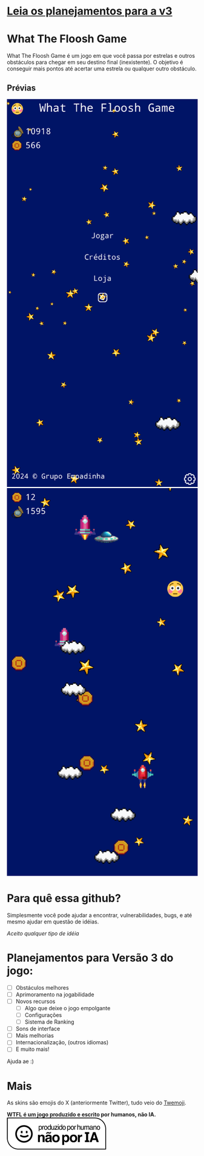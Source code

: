# [Leia os planejamentos para a v3](#planejamentos-para-vers%C3%A3o-3-do-jogo)

# What The Floosh Game

What The Floosh Game é um jogo em que você passa por estrelas e outros obstáculos para chegar em seu destino final (inexistente). O objetivo é conseguir mais pontos até acertar uma estrela ou qualquer outro obstáculo.

## Prévias

![Preview 1](screenshots/preview1.png)
![Preview 2](screenshots/preview2.png)

# Para quê essa github?

Simplesmente você pode ajudar a encontrar, vulnerabilidades, bugs, e até mesmo ajudar em questão de idéias.

_Aceito qualquer tipo de idéia_

# Planejamentos para Versão 3 do jogo:

- [ ] Obstáculos melhores
- [ ] Aprimoramento na jogabilidade
- [ ] Novos recursos
  - [ ] Algo que deixe o jogo empolgante
  - [ ] Configurações
  - [ ] Sistema de Ranking
- [ ] Sons de interface
- [ ] Mais melhorias
- [ ] Internacionalização, (outros idiomas)
- [ ] E muito mais!

Ajuda ae :)


# Mais
As skins são emojis do X (anteriormente Twitter), tudo veio do [Twemoji](https://github.com/twitter/twemoji).



**WTFL é um jogo produzido e escrito por humanos, não IA.**
![Produzido por humano](sprites/icons/Produced-By-Human-Not-By-AI-Badge-white@2x.png)
